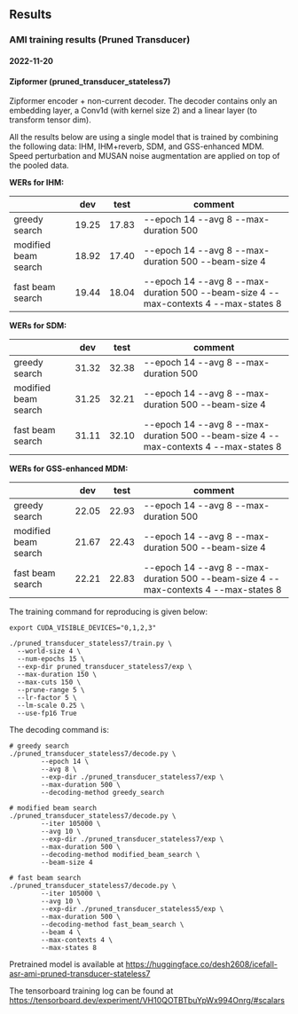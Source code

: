 ## Results

### AMI training results (Pruned Transducer)

#### 2022-11-20

#### Zipformer (pruned_transducer_stateless7)

Zipformer encoder + non-current decoder. The decoder
contains only an embedding layer, a Conv1d (with kernel size 2) and a linear
layer (to transform tensor dim).

All the results below are using a single model that is trained by combining the following
data: IHM, IHM+reverb, SDM, and GSS-enhanced MDM. Speed perturbation and MUSAN noise
augmentation are applied on top of the pooled data.

**WERs for IHM:**

|                           | dev | test | comment                                  |
|---------------------------|------------|------------|------------------------------------------|
| greedy search             |  19.25  |  17.83  | --epoch 14 --avg 8 --max-duration 500 |
| modified beam search      |  18.92  |  17.40  | --epoch 14 --avg 8 --max-duration 500 --beam-size 4 |
| fast beam search          |  19.44  |  18.04  | --epoch 14 --avg 8 --max-duration 500 --beam-size 4 --max-contexts 4 --max-states 8 |

**WERs for SDM:**

|                           | dev | test | comment                                  |
|---------------------------|------------|------------|------------------------------------------|
| greedy search             |  31.32  |  32.38  | --epoch 14 --avg 8 --max-duration 500 |
| modified beam search      |  31.25  |  32.21  | --epoch 14 --avg 8 --max-duration 500 --beam-size 4 |
| fast beam search          |  31.11  |  32.10  | --epoch 14 --avg 8 --max-duration 500 --beam-size 4 --max-contexts 4 --max-states 8 |

**WERs for GSS-enhanced MDM:**

|                           | dev | test | comment                                  |
|---------------------------|------------|------------|------------------------------------------|
| greedy search             |  22.05  |  22.93  | --epoch 14 --avg 8 --max-duration 500 |
| modified beam search      |  21.67  |  22.43  | --epoch 14 --avg 8 --max-duration 500 --beam-size 4 |
| fast beam search          |  22.21  |  22.83  | --epoch 14 --avg 8 --max-duration 500 --beam-size 4 --max-contexts 4 --max-states 8 |

The training command for reproducing is given below:

```
export CUDA_VISIBLE_DEVICES="0,1,2,3"

./pruned_transducer_stateless7/train.py \
  --world-size 4 \
  --num-epochs 15 \
  --exp-dir pruned_transducer_stateless7/exp \
  --max-duration 150 \
  --max-cuts 150 \
  --prune-range 5 \
  --lr-factor 5 \
  --lm-scale 0.25 \
  --use-fp16 True
```

The decoding command is:
```
# greedy search
./pruned_transducer_stateless7/decode.py \
        --epoch 14 \
        --avg 8 \
        --exp-dir ./pruned_transducer_stateless7/exp \
        --max-duration 500 \
        --decoding-method greedy_search

# modified beam search
./pruned_transducer_stateless7/decode.py \
        --iter 105000 \
        --avg 10 \
        --exp-dir ./pruned_transducer_stateless7/exp \
        --max-duration 500 \
        --decoding-method modified_beam_search \
        --beam-size 4

# fast beam search
./pruned_transducer_stateless7/decode.py \
        --iter 105000 \
        --avg 10 \
        --exp-dir ./pruned_transducer_stateless5/exp \
        --max-duration 500 \
        --decoding-method fast_beam_search \
        --beam 4 \
        --max-contexts 4 \
        --max-states 8
```

Pretrained model is available at <https://huggingface.co/desh2608/icefall-asr-ami-pruned-transducer-stateless7>

The tensorboard training log can be found at
<https://tensorboard.dev/experiment/VH10QOTBTbuYpWx994Onrg/#scalars>
